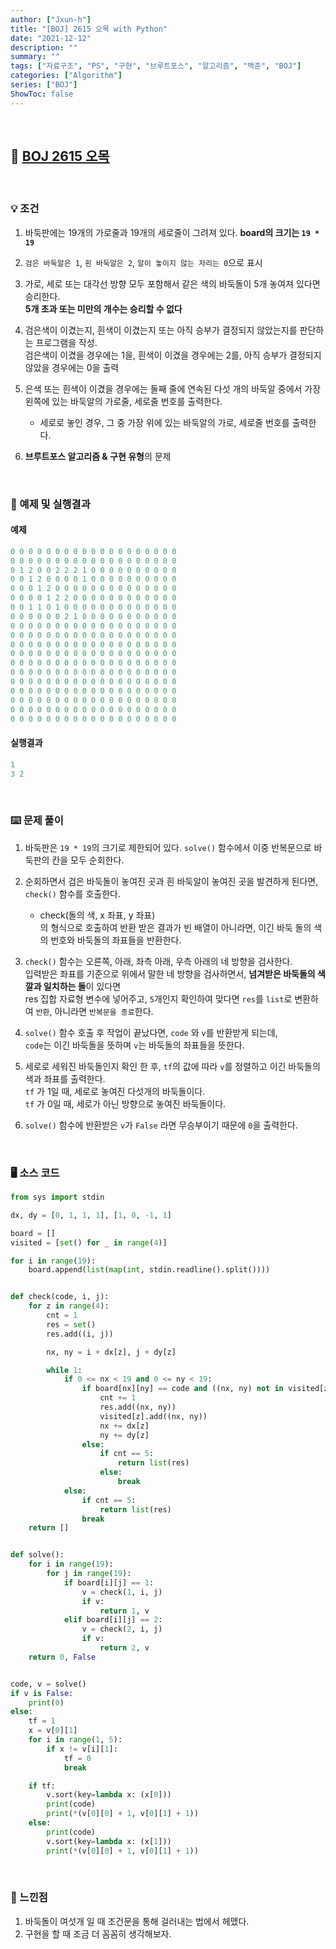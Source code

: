 ```yaml
---
author: ["Jxun-h"]
title: "[BOJ] 2615 오목 with Python"
date: "2021-12-12"
description: ""
summary: ""
tags: ["자료구조", "PS", "구현", "브루트포스", "알고리즘", "백준", "BOJ"]
categories: ["Algorithm"]
series: ["BOJ"]
ShowToc: false
---
```


<br>

## 📌 <a href="https://www.acmicpc.net/problem/2615" target="_blank">BOJ 2615 오목</a>

<br>

### 💡 조건

1.  바둑판에는 19개의 가로줄과 19개의 세로줄이 그려져 있다. **board의 크기는 `19 * 19`**

2.  `검은 바둑알은 1`, `흰 바둑알은 2`, `알이 놓이지 않는 자리는 0`으로 표시

3.  가로, 세로 또는 대각선 방향 모두 포함해서 같은 색의 바둑돌이 5개 놓여져 있다면 승리한다.  
    **5개 초과 또는 미만의 개수는 승리할 수 없다**

4.  검은색이 이겼는지, 흰색이 이겼는지 또는 아직 승부가 결정되지 않았는지를 판단하는 프로그램을 작성.  
    검은색이 이겼을 경우에는 1을, 흰색이 이겼을 경우에는 2를, 아직 승부가 결정되지 않았을 경우에는 0을 출력

5.  은색 또는 흰색이 이겼을 경우에는 둘째 줄에 연속된 다섯 개의 바둑알 중에서 가장 왼쪽에 있는 바둑알의 가로줄, 세로줄 번호를 출력한다.
    -   세로로 놓인 경우, 그 중 가장 위에 있는 바둑알의 가로, 세로줄 번호를 출력한다.

6.  **브루트포스 알고리즘 & 구현 유형**의 문제

<br>

### 🔖 예제 및 실행결과

#### 예제

```python
0 0 0 0 0 0 0 0 0 0 0 0 0 0 0 0 0 0 0
0 0 0 0 0 0 0 0 0 0 0 0 0 0 0 0 0 0 0
0 1 2 0 0 2 2 2 1 0 0 0 0 0 0 0 0 0 0
0 0 1 2 0 0 0 0 1 0 0 0 0 0 0 0 0 0 0
0 0 0 1 2 0 0 0 0 0 0 0 0 0 0 0 0 0 0
0 0 0 0 1 2 2 0 0 0 0 0 0 0 0 0 0 0 0
0 0 1 1 0 1 0 0 0 0 0 0 0 0 0 0 0 0 0
0 0 0 0 0 0 2 1 0 0 0 0 0 0 0 0 0 0 0
0 0 0 0 0 0 0 0 0 0 0 0 0 0 0 0 0 0 0
0 0 0 0 0 0 0 0 0 0 0 0 0 0 0 0 0 0 0
0 0 0 0 0 0 0 0 0 0 0 0 0 0 0 0 0 0 0
0 0 0 0 0 0 0 0 0 0 0 0 0 0 0 0 0 0 0
0 0 0 0 0 0 0 0 0 0 0 0 0 0 0 0 0 0 0
0 0 0 0 0 0 0 0 0 0 0 0 0 0 0 0 0 0 0
0 0 0 0 0 0 0 0 0 0 0 0 0 0 0 0 0 0 0
0 0 0 0 0 0 0 0 0 0 0 0 0 0 0 0 0 0 0
0 0 0 0 0 0 0 0 0 0 0 0 0 0 0 0 0 0 0
0 0 0 0 0 0 0 0 0 0 0 0 0 0 0 0 0 0 0
0 0 0 0 0 0 0 0 0 0 0 0 0 0 0 0 0 0 0
```

#### 실행결과

```python
1
3 2
```

<br>

### ⌨️ 문제 풀이

1.  바둑판은 `19 * 19`의 크기로 제한되어 있다. `solve()` 함수에서 이중 반복문으로 바둑판의 칸을 모두 순회한다.

2.  순회하면서 검은 바둑돌이 놓여진 곳과 흰 바둑알이 놓여진 곳을 발견하게 된다면, `check()` 함수를 호출한다.
    -   check(돌의 색, x 좌표, y 좌표)  
        의 형식으로 호출하여 반환 받은 결과가 빈 배열이 아니라면, 이긴 바둑 돌의 색의 번호와 바둑돌의 좌표들을 반환한다.

3.  `check()` 함수는 오른쪽, 아래, 좌측 아래, 우측 아래의 네 방향을 검사한다.  
    입력받은 좌표를 기준으로 위에서 말한 네 방향을 검사하면서, **넘겨받은 바둑돌의 색깔과 일치하는 돌**이 있다면  
    res 집합 자료형 변수에 넣어주고, `5`개인지 확인하여 맞다면 `res`를 `list`로 변환하여 `반환`, 아니라면 `반복문을 종료`한다.

4.  `solve()` 함수 호출 후 작업이 끝났다면, `code` 와 `v`를 반환받게 되는데,  
    `code`는 이긴 바둑돌을 뜻하며 `v`는 바둑돌의 좌표들을 뜻한다.

5.  세로로 세워진 바둑돌인지 확인 한 후, `tf`의 값에 따라 `v`를 정렬하고 이긴 바둑돌의 색과 좌표를 출력한다.  
    `tf` 가 1일 때, 세로로 놓여진 다섯개의 바둑돌이다.  
    `tf` 가 0일 때, 세로가 아닌 방향으로 놓여진 바둑돌이다.
6.  `solve()` 함수에 반환받은 `v`가 `False` 라면 무승부이기 때문에 `0`을 출력한다.

<br>

### 🖥 소스 코드

```python
from sys import stdin

dx, dy = [0, 1, 1, 1], [1, 0, -1, 1]

board = []
visited = [set() for _ in range(4)]

for i in range(19):
    board.append(list(map(int, stdin.readline().split())))


def check(code, i, j):
    for z in range(4):
        cnt = 1
        res = set()
        res.add((i, j))

        nx, ny = i + dx[z], j + dy[z]

        while 1:
            if 0 <= nx < 19 and 0 <= ny < 19:
                if board[nx][ny] == code and ((nx, ny) not in visited[z]):
                    cnt += 1
                    res.add((nx, ny))
                    visited[z].add((nx, ny))
                    nx += dx[z]
                    ny += dy[z]
                else:
                    if cnt == 5:
                        return list(res)
                    else:
                        break
            else:
                if cnt == 5:
                    return list(res)
                break
    return []


def solve():
    for i in range(19):
        for j in range(19):
            if board[i][j] == 1:
                v = check(1, i, j)
                if v:
                    return 1, v
            elif board[i][j] == 2:
                v = check(2, i, j)
                if v:
                    return 2, v
    return 0, False


code, v = solve()
if v is False:
    print(0)
else:
    tf = 1
    x = v[0][1]
    for i in range(1, 5):
        if x != v[i][1]:
            tf = 0
            break

    if tf:
        v.sort(key=lambda x: (x[0]))
        print(code)
        print(*(v[0][0] + 1, v[0][1] + 1))
    else:
        print(code)
        v.sort(key=lambda x: (x[1]))
        print(*(v[0][0] + 1, v[0][1] + 1))
```

<br>

### 💾 느낀점

1.  바둑돌이 여섯개 일 때 조건문을 통해 걸러내는 법에서 헤맸다.
2.  구현을 할 때 조금 더 꼼꼼히 생각해보자.